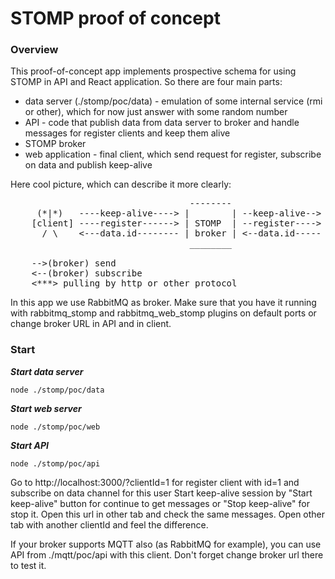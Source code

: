 # STOMP proof of concept

### Overview

This proof-of-concept app implements prospective schema for using STOMP in API and React application.
So there are four main parts:
- data server (./stomp/poc/data) - emulation of some internal service (rmi or other), which for now just answer with some random number
- API - code that publish data from data server to broker and handle messages for register clients and keep them alive
- STOMP broker
- web application - final client, which send request for register, subscribe on data and publish keep-alive

Here cool picture, which can describe it more clearly:

<pre>
                                  --------                   --------                -------
     (*|*)   ----keep-alive----> |        | --keep-alive--> |        |              |        |                
    [client] ----register------> | STOMP  | --register----> |  API   | <***data***> |  Data  |                
      / \    <---data.id-------- | broker | <--data.id----- |        |              | server |                
                                  ________                   ________                ________                
    
    -->(broker) send
    <--(broker) subscribe
    <***> pulling by http or other protocol
</pre>

In this app we use RabbitMQ as broker. Make sure that you have it running with rabbitmq_stomp and rabbitmq_web_stomp plugins on default ports 
or change broker URL in API and in client.

### Start

***Start data server***

    node ./stomp/poc/data

***Start web server***

    node ./stomp/poc/web

***Start API***

    node ./stomp/poc/api

Go to http://localhost:3000/?clientId=1 for register client with id=1 and subscribe on data channel for this user
Start keep-alive session by "Start keep-alive" button for continue to get messages or "Stop keep-alive" for stop it.
Open this url in other tab and check the same messages.
Open other tab with another clientId and feel the difference.

If your broker supports MQTT also (as RabbitMQ for example), you can use API from ./mqtt/poc/api with this client. 
Don't forget change broker url there to test it. 